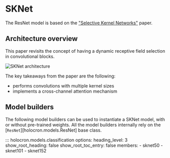 # SKNet

The ResNet model is based on the ["Selective Kernel Networks"](https://arxiv.org/pdf/1903.06586.pdf) paper.

## Architecture overview

This paper revisits the concept of having a dynamic receptive field selection in convolutional blocks.

![SKNet architecture](https://github.com/frgfm/Holocron/releases/download/v0.2.1/skconv.png)

The key takeaways from the paper are the following:

- performs convolutions with multiple kernel sizes
- implements a cross-channel attention mechanism


## Model builders

The following model builders can be used to instantiate a SKNet model, with or
without pre-trained weights. All the model builders internally rely on the
[`ResNet`][holocron.models.ResNet] base class.

::: holocron.models.classification
    options:
        heading_level: 3
        show_root_heading: false
        show_root_toc_entry: false
        members:
            - sknet50
            - sknet101
            - sknet152
